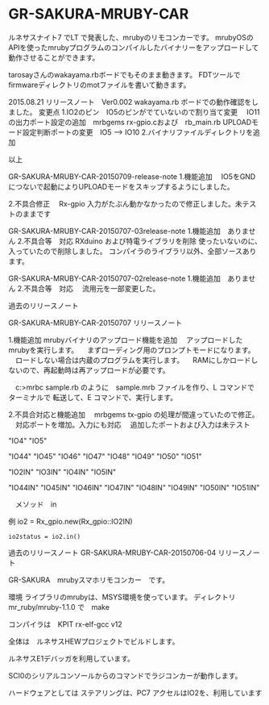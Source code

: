 # GR-SAKURA-MRUBY-CAR
ルネサスナイト7 でLT で発表した、mrubyのリモコンカーです。
mrubyOSのAPIを使ったmrubyプログラムのコンパイルしたバイナリーをアップロードして動作させることができます。

tarosayさんのwakayama.rbボードでもそのまま動きます。
FDTツールでfirmwareディレクトリのmotファイルを書いて動きます。


2015.08.21 リリースノート　Ver0.002
wakayama.rb ボードでの動作確認をしました。
変更点
1.IO2のピン　IO5のピンがでていないので割り当て変更
　IO11の出力ポート設定の追加　mrbgems rx-gpio.cおよび　rb_main.rb
  UPLOADモード設定判断ポートの変更　IO5 --> IO10
2.バイナリファイルディレクトリを追加

以上

GR-SAKURA-MRUBY-CAR-20150709-release-note
1.機能追加
　IO5をGNDにつないで起動によりUPLOADモードをスキップするようにしました。


2.不具合修正
　Rx-gpio 入力がたぶん動かなかったので修正しました。未テストのままです



GR-SAKURA-MRUBY-CAR-20150707-03release-note
1.機能追加　ありません
2.不具合等　対応
 RXduino および特電ライブラリを削除
 使ったいないのに、入っていたので削除しました。
 コンパイラのライブラリ以外、全部ソースあります。

GR-SAKURA-MRUBY-CAR-20150707-02release-note
1.機能追加　ありません
2.不具合等　対応
　流用元を一部変更した。



過去のリリースノート

GR-SAKURA-MRUBY-CAR-20150707 リリースノート

1.機能追加
  mrubyバイナリのアップロード機能を追加
　アップロードしたmrubyを実行します。
　まずローディング用のプロンプトモードになります。
　ロードしない場合は内蔵のプログラムを実行します。
　RAMにしかロードしないので、再起動時は再アップロードが必要です。

　c:\>mrbc sample.rb
 のように　sample.mrb ファイルを作り、L コマンドで　ターミナルで
 転送して、E コマンドで、実行します。

2.不具合対応と機能追加
　mrbgems tx-gpio の処理が間違っていたので修正。
　対応ポートを増加。入力にも対応
　追加したポートおよび入力は未テスト

 "IO4"
 "IO5"

 "IO44"
 "IO45"
 "IO46"
 "IO47"
 "IO48"
 "IO49"
 "IO50"
 "IO51"

 "IO2IN"
 "IO3IN"
 "IO4IN"
 "IO5IN"

 "IO44IN"
 "IO45IN"
 "IO46IN"
 "IO47IN"
 "IO48IN"
 "IO49IN"
 "IO50IN"
 "IO51IN"

　メソッド　in

例
	io2 = Rx_gpio.new(Rx_gpio::IO2IN)

	io2status = io2.in()

過去のリリースノート
GR-SAKURA-MRUBY-CAR-20150706-04 リリースノート

GR-SAKURA　mrubyスマホリモコンカー　です。

環境
ライブラリのmrubyは、MSYS環境を使っています。
ディレクトリ　mr_ruby/mruby-1.1.0 で　make

コンパイラは　KPIT rx-elf-gcc v12

全体は　ルネサスHEWプロジェクトでビルドします。

ルネサスE1デバッガを利用しています。

SCI0のシリアルコンソールからのコマンドでラジコンカーが動作します。

ハードウェアとしては
ステアリングは、PC7 アクセルはIO2を、利用しています
